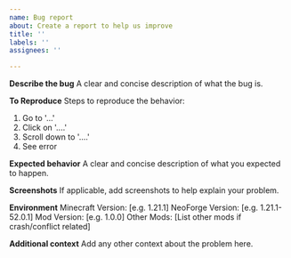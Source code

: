 ```yaml
---
name: Bug report
about: Create a report to help us improve
title: ''
labels: ''
assignees: ''

---
```


**Describe the bug**
A clear and concise description of what the bug is.

**To Reproduce**
Steps to reproduce the behavior:
1. Go to '...'
2. Click on '....'
3. Scroll down to '....'
4. See error

**Expected behavior**
A clear and concise description of what you expected to happen.

**Screenshots**
If applicable, add screenshots to help explain your problem.

**Environment**
Minecraft Version: [e.g. 1.21.1]
NeoForge Version: [e.g. 1.21.1-52.0.1]
Mod Version: [e.g. 1.0.0]
Other Mods: [List other mods if crash/conflict related]

**Additional context**
Add any other context about the problem here.
